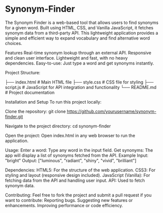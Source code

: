 # Synonym-Finder
The Synonym Finder is a web-based tool that allows users to find synonyms for a given word. Built using HTML, CSS, and Vanilla JavaScript, it fetches synonym data from a third-party API. This lightweight application provides a simple and efficient way to expand vocabulary and find alternative word choices.

Features
Real-time synonym lookup through an external API.
Responsive and clean user interface.
Lightweight and fast, with no heavy dependencies.
Easy-to-use: Just type a word and get synonyms instantly.

Project Structure:

├── index.html          # Main HTML file
├── style.css           # CSS file for styling
├── script.js           # JavaScript for API integration and functionality
└── README.md           # Project documentation

Installation and Setup
To run this project locally:

Clone the repository:
git clone https://github.com/yourusername/synonym-finder.git

Navigate to the project directory:
cd synonym-finder

Open the project:
Open index.html in any web browser to run the application.

Usage:
Enter a word: Type any word in the input field.
Get synonyms: The app will display a list of synonyms fetched from the API.
Example
Input: "bright"
Output: ["luminous", "radiant", "shiny", "vivid", "brilliant"]


Dependencies:
HTML5: For the structure of the web application.
CSS3: For styling and layout (responsive design included).
JavaScript (Vanilla): For fetching data from the API and handling user input.
API: Used to fetch synonym data.

Contributing:
Feel free to fork the project and submit a pull request if you want to contribute:
Reporting bugs.
Suggesting new features or enhancements.
Improving performance or code efficiency.
